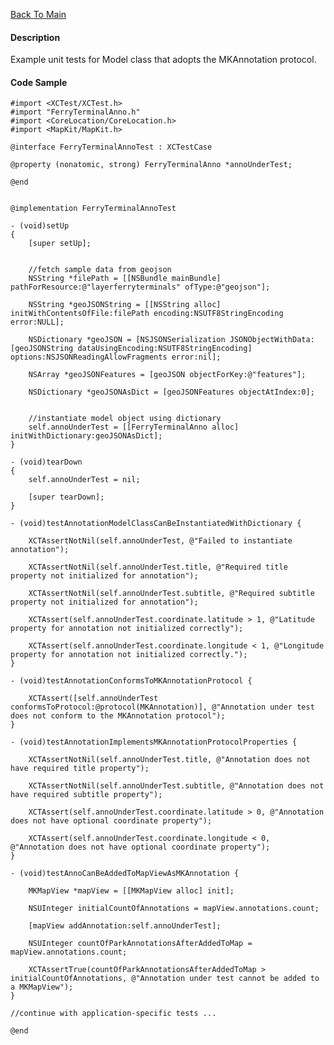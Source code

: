 [Back To Main](https://github.com/ccabanero/ios-unit-testing-patterns) 

#### Description
Example unit tests for Model class that adopts the MKAnnotation protocol.

#### Code Sample
	
	#import <XCTest/XCTest.h>
	#import "FerryTerminalAnno.h"
	#import <CoreLocation/CoreLocation.h>
	#import <MapKit/MapKit.h>
	
	@interface FerryTerminalAnnoTest : XCTestCase
	
	@property (nonatomic, strong) FerryTerminalAnno *annoUnderTest;
	
	@end
	
	
	@implementation FerryTerminalAnnoTest
	
	- (void)setUp
	{
	    [super setUp];
	    
	    
	    //fetch sample data from geojson
	    NSString *filePath = [[NSBundle mainBundle] pathForResource:@"layerferryterminals" ofType:@"geojson"];
	    
	    NSString *geoJSONString = [[NSString alloc] initWithContentsOfFile:filePath encoding:NSUTF8StringEncoding error:NULL];
	    
	    NSDictionary *geoJSON = [NSJSONSerialization JSONObjectWithData:[geoJSONString dataUsingEncoding:NSUTF8StringEncoding] options:NSJSONReadingAllowFragments error:nil];
	    
	    NSArray *geoJSONFeatures = [geoJSON objectForKey:@"features"];
	    
	    NSDictionary *geoJSONAsDict = [geoJSONFeatures objectAtIndex:0];
	    
	    
	    //instantiate model object using dictionary
	    self.annoUnderTest = [[FerryTerminalAnno alloc] initWithDictionary:geoJSONAsDict];
	}
	
	- (void)tearDown
	{
	    self.annoUnderTest = nil;
	    
	    [super tearDown];
	}
	
	- (void)testAnnotationModelClassCanBeInstantiatedWithDictionary {
	    
	    XCTAssertNotNil(self.annoUnderTest, @"Failed to instantiate annotation");
	    
	    XCTAssertNotNil(self.annoUnderTest.title, @"Required title property not initialized for annotation");
	    
	    XCTAssertNotNil(self.annoUnderTest.subtitle, @"Required subtitle property not initialized for annotation");
	    
	    XCTAssert(self.annoUnderTest.coordinate.latitude > 1, @"Latitude property for annotation not initialized correctly");
	    
	    XCTAssert(self.annoUnderTest.coordinate.longitude < 1, @"Longitude property for annotation not initialized correctly.");
	}
	
	- (void)testAnnotationConformsToMKAnnotationProtocol {
	    
	    XCTAssert([self.annoUnderTest conformsToProtocol:@protocol(MKAnnotation)], @"Annotation under test does not conform to the MKAnnotation protocol");
	}
	
	- (void)testAnnotationImplementsMKAnnotationProtocolProperties {
	    
	    XCTAssertNotNil(self.annoUnderTest.title, @"Annotation does not have required title property");
	    
	    XCTAssertNotNil(self.annoUnderTest.subtitle, @"Annotation does not have required subtitle property");
	    
	    XCTAssert(self.annoUnderTest.coordinate.latitude > 0, @"Annotation does not have optional coordinate property");
	    
	    XCTAssert(self.annoUnderTest.coordinate.longitude < 0, @"Annotation does not have optional coordinate property");
	}
	
	- (void)testAnnoCanBeAddedToMapViewAsMKAnnotation {
	    
	    MKMapView *mapView = [[MKMapView alloc] init];
	    
	    NSUInteger initialCountOfAnnotations = mapView.annotations.count;
	    
	    [mapView addAnnotation:self.annoUnderTest];
	    
	    NSUInteger countOfParkAnnotationsAfterAddedToMap = mapView.annotations.count;
	    
	    XCTAssertTrue(countOfParkAnnotationsAfterAddedToMap > initialCountOfAnnotations, @"Annotation under test cannot be added to a MKMapView");
	}
	
	//continue with application-specific tests ...
	
	@end
